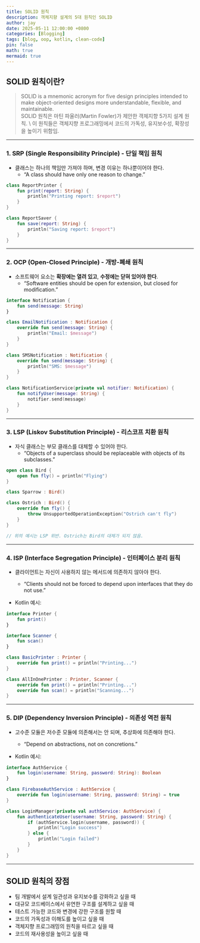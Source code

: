 ```yaml
---
title: SOLID 원칙 
description: 객체지향 설계의 5대 원칙인 SOLID
author: jay
date: 2025-05-11 12:00:00 +0800
categories: [Blogging]
tags: [blog, oop, kotlin, clean-code]
pin: false
math: true
mermaid: true
---
```


## SOLID 원칙이란?
> SOLID is a mnemonic acronym for five design principles intended to make object-oriented designs more understandable, flexible, and maintainable. \
> SOLID 원칙은 마틴 파울러(Martin Fowler)가 제안한 객체지향 5가지 설계 원칙. \ 
> 이 원칙들은 객체지향 프로그래밍에서 코드의 가독성, 유지보수성, 확장성을 높이기 위함임.

---

### 1. SRP (Single Responsibility Principle) - 단일 책임 원칙
- 클래스는 하나의 책임만 가져야 하며, 변경 이유는 하나뿐이어야 한다.
  -  “A class should have only one reason to change.”

```kotlin
class ReportPrinter {
    fun print(report: String) {
        println("Printing report: $report")
    }
}

class ReportSaver {
    fun save(report: String) {
        println("Saving report: $report")
    }
}
```

---

### 2. OCP (Open-Closed Principle) - 개방-폐쇄 원칙
- 소프트웨어 요소는 **확장에는 열려 있고**, **수정에는 닫혀 있어야 한다**.
  - “Software entities should be open for extension, but closed for modification.”

```kotlin
interface Notification {
    fun send(message: String)
}

class EmailNotification : Notification {
    override fun send(message: String) {
        println("Email: $message")
    }
}

class SMSNotification : Notification {
    override fun send(message: String) {
        println("SMS: $message")
    }
}

class NotificationService(private val notifier: Notification) {
    fun notifyUser(message: String) {
        notifier.send(message)
    }
}
```

---

### 3. LSP (Liskov Substitution Principle) - 리스코프 치환 원칙
- 자식 클래스는 부모 클래스를 대체할 수 있어야 한다.
  - “Objects of a superclass should be replaceable with objects of its subclasses.”

```kotlin
open class Bird {
    open fun fly() = println("Flying")
}

class Sparrow : Bird()

class Ostrich : Bird() {
    override fun fly() {
        throw UnsupportedOperationException("Ostrich can't fly")
    }
}

// 위의 예시는 LSP 위반. Ostrich는 Bird의 대체가 되지 않음.
```

---

### 4. ISP (Interface Segregation Principle) - 인터페이스 분리 원칙
- 클라이언트는 자신이 사용하지 않는 메서드에 의존하지 않아야 한다.
  - “Clients should not be forced to depend upon interfaces that they do not use.”

- Kotlin 예시:
```kotlin
interface Printer {
    fun print()
}

interface Scanner {
    fun scan()
}

class BasicPrinter : Printer {
    override fun print() = println("Printing...")
}

class AllInOnePrinter : Printer, Scanner {
    override fun print() = println("Printing...")
    override fun scan() = println("Scanning...")
}
```

---

### 5. DIP (Dependency Inversion Principle) - 의존성 역전 원칙
- 고수준 모듈은 저수준 모듈에 의존해서는 안 되며, 추상화에 의존해야 한다.
  - “Depend on abstractions, not on concretions.”

- Kotlin 예시:
```kotlin
interface AuthService {
    fun login(username: String, password: String): Boolean
}

class FirebaseAuthService : AuthService {
    override fun login(username: String, password: String) = true
}

class LoginManager(private val authService: AuthService) {
    fun authenticateUser(username: String, password: String) {
        if (authService.login(username, password)) {
            println("Login success")
        } else {
            println("Login failed")
        }
    }
}
```

---
## SOLID 원칙의 장점
- 팀 개발에서 설계 일관성과 유지보수를 강화하고 싶을 때
- 대규모 코드베이스에서 유연한 구조를 설계하고 싶을 때
- 테스트 가능한 코드와 변경에 강한 구조를 원할 때
- 코드의 가독성과 이해도를 높이고 싶을 때
- 객체지향 프로그래밍의 원칙을 따르고 싶을 때
- 코드의 재사용성을 높이고 싶을 때

